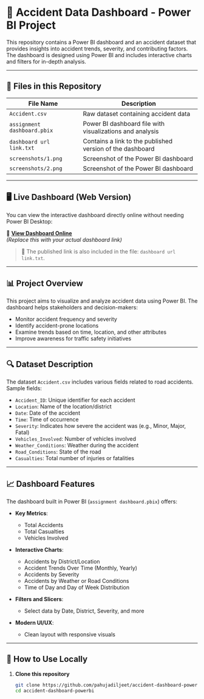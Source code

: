 # 🚗 Accident Data Dashboard - Power BI Project

This repository contains a Power BI dashboard and an accident dataset that provides insights into accident trends, severity, and contributing factors. The dashboard is designed using Power BI and includes interactive charts and filters for in-depth analysis.

---

## 📁 Files in this Repository

| File Name                        | Description                                                 |
|----------------------------------|-------------------------------------------------------------|
| `Accident.csv`                   | Raw dataset containing accident data                        |
| `assignment dashboard.pbix`      | Power BI dashboard file with visualizations and analysis    |
| `dashboard url link.txt`         | Contains a link to the published version of the dashboard   |
| `screenshots/1.png`              | Screenshot of the Power BI dashboard                        |
| `screenshots/2.png`              | Screenshot of the Power BI dashboard                        |

---

## 🖥️ Live Dashboard (Web Version)

You can view the interactive dashboard directly online without needing Power BI Desktop:

🔗 **[View Dashboard Online](https://your-published-dashboard-link.com)**  
*(Replace this with your actual dashboard link)*

> 📄 The published link is also included in the file: `dashboard url link.txt`.

---

## 📊 Project Overview

This project aims to visualize and analyze accident data using Power BI. The dashboard helps stakeholders and decision-makers:
- Monitor accident frequency and severity
- Identify accident-prone locations
- Examine trends based on time, location, and other attributes
- Improve awareness for traffic safety initiatives

---

## 🔍 Dataset Description

The dataset `Accident.csv` includes various fields related to road accidents. Sample fields:

- `Accident_ID`: Unique identifier for each accident
- `Location`: Name of the location/district
- `Date`: Date of the accident
- `Time`: Time of occurrence
- `Severity`: Indicates how severe the accident was (e.g., Minor, Major, Fatal)
- `Vehicles_Involved`: Number of vehicles involved
- `Weather_Conditions`: Weather during the accident
- `Road_Conditions`: State of the road
- `Casualties`: Total number of injuries or fatalities


---

## 📈 Dashboard Features

The dashboard built in Power BI (`assignment dashboard.pbix`) offers:

- **Key Metrics**:
  - Total Accidents
  - Total Casualties
  - Vehicles Involved

- **Interactive Charts**:
  - Accidents by District/Location
  - Accident Trends Over Time (Monthly, Yearly)
  - Accidents by Severity
  - Accidents by Weather or Road Conditions
  - Time of Day and Day of Week Distribution

- **Filters and Slicers**:
  - Select data by Date, District, Severity, and more

- **Modern UI/UX**:
  - Clean layout with responsive visuals
 

---

## 🚀 How to Use Locally

1. **Clone this repository**  
   ```bash
   git clone https://github.com/pahujadiljeet/accident-dashboard-powerbi.git
   cd accident-dashboard-powerbi
